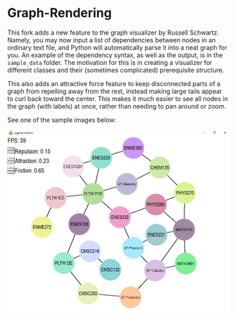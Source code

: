 # Graph-Rendering

This fork adds a new feature to the graph visualizer by Russell Schwartz. Namely, you may now input a list of dependencies between nodes in an ordinary text file, and Python will automatically parse it into a neat graph for you. An example of the dependency syntax, as well as the output, is in the `sample_data` folder. The motivation for this is in creating a visualizer for different classes and their (sometimes complicated) prerequisite structure.

This also adds an attractive force feature to keep disconnected parts of a graph from repelling away from the rest, instead making large tails appear to curl back toward the center. This makes it much easier to see all nodes in the graph (with labels) at once, rather than needing to pan around or zoom.

See one of the sample images below:

![Sample Image](https://github.com/StardustGogeta/Graph-Rendering/blob/master/sample_data/SampleOutput3.PNG)
